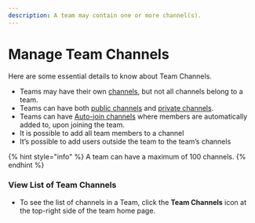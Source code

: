 ```yaml
---
description: A team may contain one or more channel(s).
---
```


# Manage Team Channels

Here are some essential details to know about Team Channels.

* Teams may have their own [channels](https://docs.rocket.chat/guides/user-guides/rooms/channels), but not all channels belong to a team.
* Teams can have both [public channels](https://docs.rocket.chat/guides/user-guides/rooms/channels#public-channels) and [private channels](https://docs.rocket.chat/guides/user-guides/rooms/channels#private-channels).
* Teams can have [Auto-join channels](teams-channel-auto-join.md) where members are automatically added to, upon joining the team.
* It is possible to add all team members to a channel
* It’s possible to add users outside the team to the team’s channels

{% hint style="info" %}
A team can have a maximum of 100 channels.
{% endhint %}

### **View List of Team Channels**

* To see the list of channels in a Team, click the **Team Channels** icon at the top-right side of the team home page.
